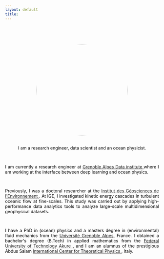 ```yaml
---
layout: default
title: 
---
```

<!-- Add CSS -->
<style type="text/css">
img {
border-radius: 50%;
}

body {
color:#000000;

}
</style>


<!-- Add Java script -->
<script>
var TxtType = function(el, toRotate, period) {
this.toRotate = toRotate;
this.el = el;
this.loopNum = 0;
this.period = parseInt(period, 10) || 2000;
this.txt = '';
this.tick();
this.isDeleting = false;
};

TxtType.prototype.tick = function() {
var i = this.loopNum % this.toRotate.length;
var fullTxt = this.toRotate[i];

if (this.isDeleting) {
this.txt = fullTxt.substring(0, this.txt.length - 1);
} else {
this.txt = fullTxt.substring(0, this.txt.length + 1);
}

this.el.innerHTML = '<span class="wrap">'+this.txt+'</span>';

var that = this;
var delta = 100 - Math.random() * 100; /*this controls the speed of the text*/

if (this.isDeleting) { delta /= 2; }

if (!this.isDeleting && this.txt === fullTxt) {
delta = this.period;
this.isDeleting = true;
} else if (this.isDeleting && this.txt === '') {
this.isDeleting = false;
this.loopNum++;
delta = 500;
}

setTimeout(function() {
that.tick();
}, delta);
};

window.onload = function() {
var elements = document.getElementsByClassName('typewrite');
for (var i=0; i<elements.length; i++) {
var toRotate = elements[i].getAttribute('data-type');
var period = elements[i].getAttribute('data-period');
if (toRotate) {
new TxtType(elements[i], JSON.parse(toRotate), period);
}
}
// INJECT CSS
var css = document.createElement("style");
css.type = "text/css";
css.innerHTML = ".typewrite > .wrap { border-right: 0.08em solid #000000 }";
document.body.appendChild(css);
};
</script>
<br>


<!-- Add dynamic typing -->

<h2>
<p style='text-align: center;'>
<a href="" class="typewrite" data-period="2000" data-type='[ "Scientific Computing", "Data Science", "Applied Mathematics","High Performance Data Analytics","Ocean Physics" ]'>
<span class="wrap" color=#000000  ></span>
</a>
</p>
</h2>
<br>

<!-- Add image -->
<div style="display: flex; justify-content: center;">
<img src="{{site.baseurl}}/img/Ade.jpeg" align="middle" style="width:300px;height:300px;"> 
</div>
<br>


<p style='text-align: center;'>
I am a research engineer, data scientist and an ocean physicist.</p>
<br>

<p style='text-align: justify;'>
I am currently a research engineer at <a href="https://data-institute.univ-grenoble-alpes.fr/" target="_blank"> Grenoble Alpes Data institute </a> where I am working at the interface between deep learning and ocean physics.</p>

<br>

<p style='text-align: justify;'>
Previously, I was a doctoral researcher at the <a href="http://www.ige-grenoble.fr/" target="_blank"> Institut des Géosciences de l'Environnement </a>. At IGE, I investigated kinetic energy cascades in turbulent oceanic flow at fine-scales. This study was carried out by applying high-performance data analytics tools to analyze large-scale multidimensional geophysical datasets.</p>

<br>

<p style='text-align: justify;'>
I have a PhD in (ocean) physics and a masters degree in (environmental) fluid mechanics from the <a href="http://www.univ-grenoble-alpes.fr/" target="_blank"> Université Grenoble Alpes</a>, France. I obtained a bachelor's degree (B.Tech) in applied mathematics from the <a href="https://futa.edu.ng/" target="_blank"> Federal University of Technology Akure </a>, and I am an alumnus of the prestigious Abdus Salam <a href="https://www.ictp.it/" target="_blank"> International Center for Theoretical Physics </a>, Italy.</p>

<br>
<!---
### Recent posts
{% for post in site.categories.blog %}
- {{ post.date | date_to_string }} » [{{ post.title }}]({{ site.baseurl }}{{ post.url }})
{% endfor %}    

Why you should care about the ocean
 -->






